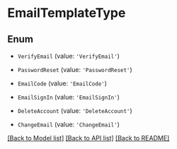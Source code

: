 # EmailTemplateType

## Enum

- `VerifyEmail` (value: `'VerifyEmail'`)

- `PasswordReset` (value: `'PasswordReset'`)

- `EmailCode` (value: `'EmailCode'`)

- `EmailSignIn` (value: `'EmailSignIn'`)

- `DeleteAccount` (value: `'DeleteAccount'`)

- `ChangeEmail` (value: `'ChangeEmail'`)

[[Back to Model list]](../README.md#documentation-for-models) [[Back to API list]](../README.md#documentation-for-api-endpoints) [[Back to README]](../README.md)
